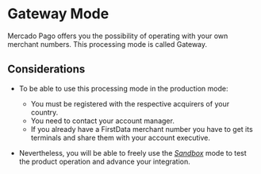 # Gateway Mode

Mercado Pago offers you the possibility of operating with your own merchant numbers. This processing mode is called Gateway.

## Considerations

* To be able to use this processing mode in the production mode:
	* You must be registered with the respective acquirers of your country.
	* You need to contact your account manager.
	* If you already have a FirstData merchant number you have to get its terminals and share them with your account executive.
	
* Nevertheless, you will be able to freely use the [_Sandbox_](testing.en.md) mode to test the product operation and advance your integration.
